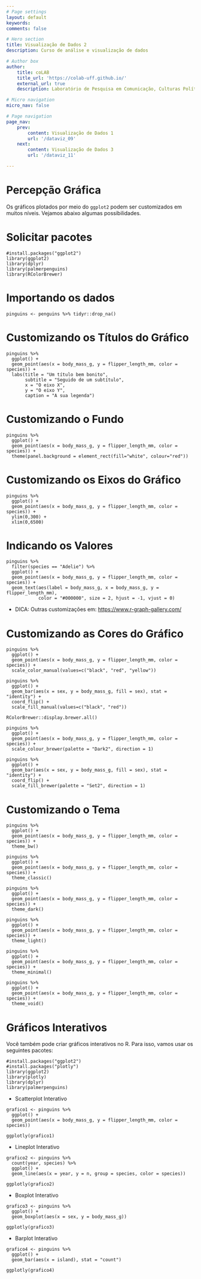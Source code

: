 ```yaml
---
# Page settings
layout: default
keywords:
comments: false

# Hero section
title: Visualização de Dados 2
description: Curso de análise e visualização de dados

# Author box
author:
    title: coLAB
    title_url: 'https://colab-uff.github.io/'
    external_url: true
    description: Laboratório de Pesquisa em Comunicação, Culturas Políticas e Economia da Colaboração

# Micro navigation
micro_nav: false

# Page navigation
page_nav:
    prev:
        content: Visualização de Dados 1
        url: '/dataviz_09'
    next:
        content: Visualização de Dados 3
        url: '/dataviz_11'

---
```


# Percepção Gráfica

Os gráficos plotados por meio do `ggplot2` podem ser customizados em muitos níveis. Vejamos abaixo algumas possibilidades.

# Solicitar pacotes

```
#install.packages("ggplot2")
library(ggplot2)
library(dplyr)
library(palmerpenguins)
library(RColorBrewer)
```

# Importando os dados

```
pinguins <- penguins %>% tidyr::drop_na()
```

# Customizando os Títulos do Gráfico

```
pinguins %>% 
  ggplot() +
  geom_point(aes(x = body_mass_g, y = flipper_length_mm, color = species)) +
  labs(title = "Um título bem bonito", 
       subtitle = "Seguido de um subtítulo",
       x = "O eixo X",
       y = "O eixo Y",
       caption = "A sua legenda")
```

# Customizando o Fundo

```
pinguins %>% 
  ggplot() +
  geom_point(aes(x = body_mass_g, y = flipper_length_mm, color = species)) +
  theme(panel.background = element_rect(fill="white", colour="red"))
```

# Customizando os Eixos do Gráfico

```
pinguins %>% 
  ggplot() +
  geom_point(aes(x = body_mass_g, y = flipper_length_mm, color = species)) +
  ylim(0,300) +
  xlim(0,6500)
```

# Indicando os Valores

```
pinguins %>%
  filter(species == "Adelie") %>% 
  ggplot() +
  geom_point(aes(x = body_mass_g, y = flipper_length_mm, color = species)) +
  geom_text(aes(label = body_mass_g, x = body_mass_g, y = flipper_length_mm), 
            color = "#000000", size = 2, hjust = -1, vjust = 0)
```

* DICA: Outras customizações em: https://www.r-graph-gallery.com/

# Customizando as Cores do Gráfico

```
pinguins %>% 
  ggplot() +
  geom_point(aes(x = body_mass_g, y = flipper_length_mm, color = species)) +
  scale_color_manual(values=c("black", "red", "yellow"))

pinguins %>% 
  ggplot() +
  geom_bar(aes(x = sex, y = body_mass_g, fill = sex), stat = "identity") +
  coord_flip() +
  scale_fill_manual(values=c("black", "red"))

RColorBrewer::display.brewer.all()

pinguins %>% 
  ggplot() +
  geom_point(aes(x = body_mass_g, y = flipper_length_mm, color = species)) +
  scale_colour_brewer(palette = "Dark2", direction = 1)

pinguins %>% 
  ggplot() +
  geom_bar(aes(x = sex, y = body_mass_g, fill = sex), stat = "identity") +
  coord_flip() +
  scale_fill_brewer(palette = "Set2", direction = 1)
```

# Customizando o Tema

```
pinguins %>% 
  ggplot() +
  geom_point(aes(x = body_mass_g, y = flipper_length_mm, color = species)) +
  theme_bw()

pinguins %>% 
  ggplot() +
  geom_point(aes(x = body_mass_g, y = flipper_length_mm, color = species)) +
  theme_classic()

pinguins %>% 
  ggplot() +
  geom_point(aes(x = body_mass_g, y = flipper_length_mm, color = species)) +
  theme_dark()

pinguins %>% 
  ggplot() +
  geom_point(aes(x = body_mass_g, y = flipper_length_mm, color = species)) +
  theme_light()

pinguins %>% 
  ggplot() +
  geom_point(aes(x = body_mass_g, y = flipper_length_mm, color = species)) +
  theme_minimal()

pinguins %>% 
  ggplot() +
  geom_point(aes(x = body_mass_g, y = flipper_length_mm, color = species)) +
  theme_void()
```

# Gráficos Interativos

Você também pode criar gráficos interativos no R. Para isso, vamos usar os seguintes pacotes:

```
#install.packages("ggplot2")
#install.packages("plotly")
library(ggplot2)
library(plotly)
library(dplyr)
library(palmerpenguins)
```

* Scatterplot Interativo

```
grafico1 <- pinguins %>% 
  ggplot() +
  geom_point(aes(x = body_mass_g, y = flipper_length_mm, color = species))

ggplotly(grafico1)
```

* Lineplot Interativo

```
grafico2 <- pinguins %>% 
  count(year, species) %>% 
  ggplot() +
  geom_line(aes(x = year, y = n, group = species, color = species))

ggplotly(grafico2)
```

* Boxplot Interativo

```
grafico3 <- pinguins %>% 
  ggplot() +
  geom_boxplot(aes(x = sex, y = body_mass_g))

ggplotly(grafico3)
```

* Barplot Interativo

```
grafico4 <- pinguins %>% 
  ggplot() +
  geom_bar(aes(x = island), stat = "count")

ggplotly(grafico4)
```

